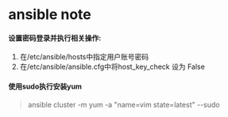 # ansible note

#### 设置密码登录并执行相关操作:
1. 在/etc/ansible/hosts中指定用户账号密码
2. 在/etc/ansible/ansible.cfg中将host_key_check 设为 False

#### 使用sudo执行安装yum
> ansible cluster -m yum -a "name=vim state=latest" --sudo
